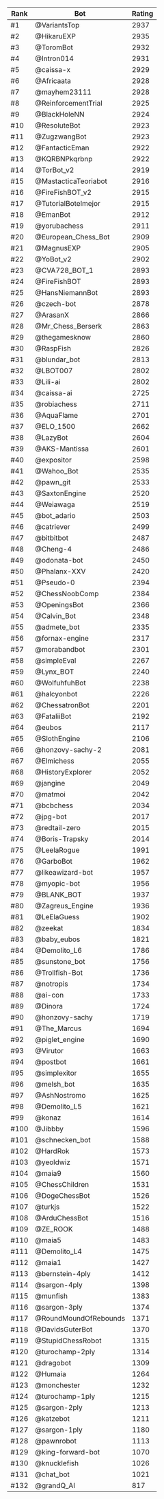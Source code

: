 Rank|Bot|Rating
---|---|---
#1|@VariantsTop|2937
#2|@HikaruEXP|2935
#3|@ToromBot|2932
#4|@Intron014|2931
#5|@caissa-x|2929
#6|@Africaata|2928
#7|@mayhem23111|2928
#8|@ReinforcementTrial|2925
#9|@BlackHoleNN|2924
#10|@ResoluteBot|2923
#11|@ZugzwangBot|2923
#12|@FantacticEman|2922
#13|@KQRBNPkqrbnp|2922
#14|@TorBot_v2|2919
#15|@MastacticaTeoriabot|2916
#16|@FireFishBOT_v2|2915
#17|@TutorialBotelmejor|2915
#18|@EmanBot|2912
#19|@yorubachess|2911
#20|@European_Chess_Bot|2909
#21|@MagnusEXP|2905
#22|@YoBot_v2|2902
#23|@CVA728_BOT_1|2893
#24|@FireFishBOT|2893
#25|@HansNiemannBot|2893
#26|@czech-bot|2878
#27|@ArasanX|2866
#28|@Mr_Chess_Berserk|2863
#29|@thegamesknow|2860
#30|@RaspFish|2826
#31|@blundar_bot|2813
#32|@LBOT007|2802
#33|@Lili-ai|2802
#34|@caissa-ai|2725
#35|@robiachess|2711
#36|@AquaFlame|2701
#37|@ELO_1500|2662
#38|@LazyBot|2604
#39|@AKS-Mantissa|2601
#40|@expositor|2598
#41|@Wahoo_Bot|2535
#42|@pawn_git|2533
#43|@SaxtonEngine|2520
#44|@Weiawaga|2519
#45|@bot_adario|2503
#46|@catriever|2499
#47|@bitbitbot|2487
#48|@Cheng-4|2486
#49|@odonata-bot|2450
#50|@Phalanx-XXV|2420
#51|@Pseudo-0|2394
#52|@ChessNoobComp|2384
#53|@OpeningsBot|2366
#54|@Calvin_Bot|2348
#55|@admete_bot|2335
#56|@fornax-engine|2317
#57|@morabandbot|2301
#58|@simpleEval|2267
#59|@Lynx_BOT|2240
#60|@WolfuhfuhBot|2238
#61|@halcyonbot|2226
#62|@ChessatronBot|2201
#63|@FataliiBot|2192
#64|@eubos|2117
#65|@SlothEngine|2106
#66|@honzovy-sachy-2|2081
#67|@Elmichess|2055
#68|@HistoryExplorer|2052
#69|@jangine|2049
#70|@matmoi|2042
#71|@bcbchess|2034
#72|@jpg-bot|2017
#73|@redtail-zero|2015
#74|@Boris-Trapsky|2014
#75|@LeelaRogue|1991
#76|@GarboBot|1962
#77|@likeawizard-bot|1957
#78|@myopic-bot|1956
#79|@BLANK_BOT|1937
#80|@Zagreus_Engine|1936
#81|@LeElaGuess|1902
#82|@zeekat|1834
#83|@baby_eubos|1821
#84|@Demolito_L6|1786
#85|@sunstone_bot|1756
#86|@Trollfish-Bot|1736
#87|@notropis|1734
#88|@ai-con|1733
#89|@Dinora|1724
#90|@honzovy-sachy|1719
#91|@The_Marcus|1694
#92|@piglet_engine|1690
#93|@Virutor|1663
#94|@postbot|1661
#95|@simplexitor|1655
#96|@melsh_bot|1635
#97|@AshNostromo|1625
#98|@Demolito_L5|1621
#99|@konaz|1614
#100|@Jibbby|1596
#101|@schnecken_bot|1588
#102|@HardRok|1573
#103|@yeoldwiz|1571
#104|@maia9|1560
#105|@ChessChildren|1531
#106|@DogeChessBot|1526
#107|@turkjs|1522
#108|@ArduChessBot|1516
#109|@ZE_ROOK|1488
#110|@maia5|1483
#111|@Demolito_L4|1475
#112|@maia1|1427
#113|@bernstein-4ply|1412
#114|@sargon-4ply|1398
#115|@munfish|1383
#116|@sargon-3ply|1374
#117|@RoundMoundOfRebounds|1371
#118|@DavidsGuterBot|1370
#119|@StupidChessRobot|1315
#120|@turochamp-2ply|1314
#121|@dragobot|1309
#122|@Humaia|1264
#123|@monchester|1232
#124|@turochamp-1ply|1215
#125|@sargon-2ply|1213
#126|@katzebot|1211
#127|@sargon-1ply|1180
#128|@pawnrobot|1113
#129|@king-forward-bot|1070
#130|@knucklefish|1026
#131|@chat_bot|1021
#132|@grandQ_AI|817
